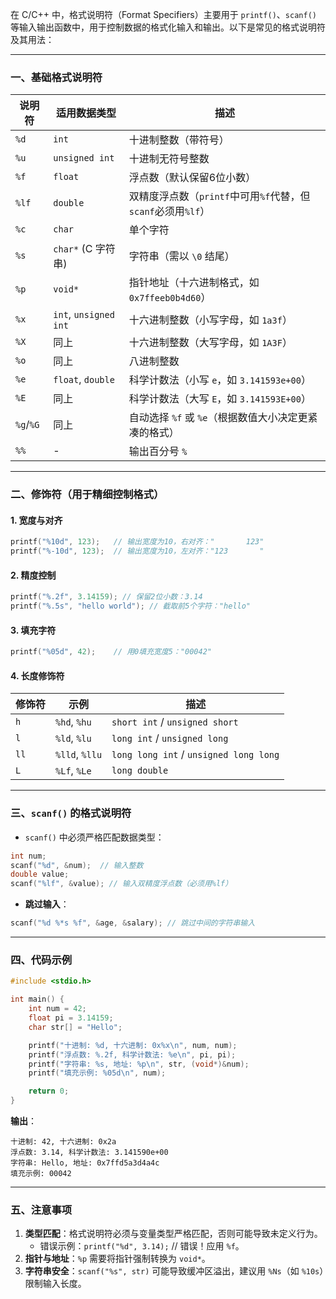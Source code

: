 在 C/C++ 中，格式说明符（Format Specifiers）主要用于 `printf()`、`scanf()` 等输入输出函数中，用于控制数据的格式化输入和输出。以下是常见的格式说明符及其用法：

---

### **一、基础格式说明符**
| 说明符 | 适用数据类型 | 描述 |
| --- | --- | --- |
| `%d` | `int` | 十进制整数（带符号） |
| `%u` | `unsigned int` | 十进制无符号整数 |
| `%f` | `float` | 浮点数（默认保留6位小数） |
| `%lf` | `double` | 双精度浮点数（`printf`中可用`%f`代替，但`scanf`必须用`%lf`） |
| `%c` | `char` | 单个字符 |
| `%s` | `char*` (C 字符串) | 字符串（需以 `\0` 结尾） |
| `%p` | `void*` | 指针地址（十六进制格式，如 `0x7ffeeb0b4d60`） |
| `%x` | `int`, `unsigned int` | 十六进制整数（小写字母，如 `1a3f`） |
| `%X` | 同上 | 十六进制整数（大写字母，如 `1A3F`） |
| `%o` | 同上 | 八进制整数 |
| `%e` | `float`, `double` | 科学计数法（小写 `e`，如 `3.141593e+00`） |
| `%E` | 同上 | 科学计数法（大写 `E`，如 `3.141593E+00`） |
| `%g`/`%G` | 同上 | 自动选择 `%f` 或 `%e`（根据数值大小决定更紧凑的格式） |
| `%%` | - | 输出百分号 `%` |

---

### **二、修饰符（用于精细控制格式）**
#### 1. **宽度与对齐**
```c
printf("%10d", 123);   // 输出宽度为10，右对齐："       123"
printf("%-10d", 123);  // 输出宽度为10，左对齐："123       "
```

#### 2. **精度控制**
```c
printf("%.2f", 3.14159); // 保留2位小数：3.14
printf("%.5s", "hello world"); // 截取前5个字符："hello"
```

#### 3. **填充字符**
```c
printf("%05d", 42);    // 用0填充宽度5："00042"
```

#### 4. **长度修饰符**
| 修饰符 | 示例 | 描述 |
| --- | --- | --- |
| `h` | `%hd`, `%hu` | `short int` / `unsigned short` |
| `l` | `%ld`, `%lu` | `long int` / `unsigned long` |
| `ll` | `%lld`, `%llu` | `long long int` / `unsigned long long` |
| `L` | `%Lf`, `%Le` | `long double` |

---

### **三、`scanf()` 的格式说明符**
- `scanf()` 中必须严格匹配数据类型：
```c
int num;
scanf("%d", &num);  // 输入整数
double value;
scanf("%lf", &value); // 输入双精度浮点数（必须用%lf）
```

- **跳过输入**：
```c
scanf("%d %*s %f", &age, &salary); // 跳过中间的字符串输入
```

---

### **四、代码示例**
```c
#include <stdio.h>

int main() {
    int num = 42;
    float pi = 3.14159;
    char str[] = "Hello";

    printf("十进制: %d, 十六进制: 0x%x\n", num, num);
    printf("浮点数: %.2f, 科学计数法: %e\n", pi, pi);
    printf("字符串: %s, 地址: %p\n", str, (void*)&num);
    printf("填充示例: %05d\n", num);

    return 0;
}
```

**输出**：
```
十进制: 42, 十六进制: 0x2a
浮点数: 3.14, 科学计数法: 3.141590e+00
字符串: Hello, 地址: 0x7ffd5a3d4a4c
填充示例: 00042
```

---

### **五、注意事项**
1. **类型匹配**：格式说明符必须与变量类型严格匹配，否则可能导致未定义行为。
   - 错误示例：`printf("%d", 3.14);` // 错误！应用 `%f`。
2. **指针与地址**：`%p` 需要将指针强制转换为 `void*`。
3. **字符串安全**：`scanf("%s", str)` 可能导致缓冲区溢出，建议用 `%Ns`（如 `%10s`）限制输入长度。
